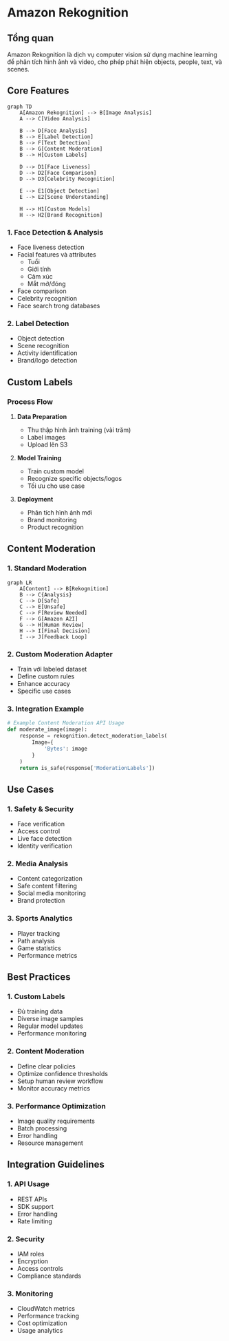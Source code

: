 # Amazon Rekognition

## Tổng quan
Amazon Rekognition là dịch vụ computer vision sử dụng machine learning để phân tích hình ảnh và video, cho phép phát hiện objects, people, text, và scenes.

## Core Features

```mermaid
graph TD
    A[Amazon Rekognition] --> B[Image Analysis]
    A --> C[Video Analysis]
    
    B --> D[Face Analysis]
    B --> E[Label Detection]
    B --> F[Text Detection]
    B --> G[Content Moderation]
    B --> H[Custom Labels]
    
    D --> D1[Face Liveness]
    D --> D2[Face Comparison]
    D --> D3[Celebrity Recognition]
    
    E --> E1[Object Detection]
    E --> E2[Scene Understanding]
    
    H --> H1[Custom Models]
    H --> H2[Brand Recognition]
```

### 1. Face Detection & Analysis
- Face liveness detection
- Facial features và attributes
  * Tuổi
  * Giới tính
  * Cảm xúc
  * Mắt mở/đóng
- Face comparison
- Celebrity recognition
- Face search trong databases

### 2. Label Detection
- Object detection
- Scene recognition
- Activity identification
- Brand/logo detection

## Custom Labels

### Process Flow
1. **Data Preparation**
   - Thu thập hình ảnh training (vài trăm)
   - Label images
   - Upload lên S3

2. **Model Training**
   - Train custom model
   - Recognize specific objects/logos
   - Tối ưu cho use case

3. **Deployment**
   - Phân tích hình ảnh mới
   - Brand monitoring
   - Product recognition

## Content Moderation

### 1. Standard Moderation
```mermaid
graph LR
    A[Content] --> B[Rekognition]
    B --> C{Analysis}
    C --> D[Safe]
    C --> E[Unsafe]
    C --> F[Review Needed]
    F --> G[Amazon A2I]
    G --> H[Human Review]
    H --> I[Final Decision]
    I --> J[Feedback Loop]
```

### 2. Custom Moderation Adapter
- Train với labeled dataset
- Define custom rules
- Enhance accuracy
- Specific use cases

### 3. Integration Example

```python
# Example Content Moderation API Usage
def moderate_image(image):
    response = rekognition.detect_moderation_labels(
        Image={
            'Bytes': image
        }
    )
    return is_safe(response['ModerationLabels'])
```

## Use Cases

### 1. Safety & Security
- Face verification
- Access control
- Live face detection
- Identity verification

### 2. Media Analysis
- Content categorization
- Safe content filtering
- Social media monitoring
- Brand protection

### 3. Sports Analytics
- Player tracking
- Path analysis
- Game statistics
- Performance metrics

## Best Practices

### 1. Custom Labels
- Đủ training data
- Diverse image samples
- Regular model updates
- Performance monitoring

### 2. Content Moderation
- Define clear policies
- Optimize confidence thresholds
- Setup human review workflow
- Monitor accuracy metrics

### 3. Performance Optimization
- Image quality requirements
- Batch processing
- Error handling
- Resource management

## Integration Guidelines

### 1. API Usage
- REST APIs
- SDK support
- Error handling
- Rate limiting

### 2. Security
- IAM roles
- Encryption
- Access controls
- Compliance standards

### 3. Monitoring
- CloudWatch metrics
- Performance tracking
- Cost optimization
- Usage analytics